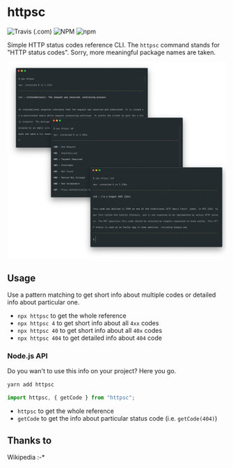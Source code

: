# httpsc

![Travis (.com)](https://img.shields.io/travis/com/pawelgrzybek/httpsc.svg?style=for-the-badge)
![NPM](https://img.shields.io/npm/l/httpsc.svg?style=for-the-badge)
![npm](https://img.shields.io/npm/v/httpsc.svg?style=for-the-badge)

Simple HTTP status codes reference CLI. The `httpsc` command stands for "HTTP status codes". Sorry, more meaningful package names are taken.

![httpsc CLI screenshot](screenshot.jpg)

## Usage

Use a pattern matching to get short info about multiple codes or detailed info about particular one.

- `npx httpsc` to get the whole reference
- `npx httpsc 4` to get short info about all `4xx` codes
- `npx httpsc 40` to get short info about all `40x` codes
- `npx httpsc 404` to get detailed info about `404` code

### Node.js API

Do you wan't to use this info on your project? Here you go.

```
yarn add httpsc
```

```js
import httpsc, { getCode } from "httpsc";
```

- `httpsc` to get the whole reference
- `getCode` to get the info about particular status code (i.e. `getCode(404)`)

## Thanks to

Wikipedia :-*
